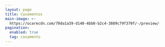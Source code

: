 ```yaml
---
layout: page
title: Casamentos
main-image: >-
  https://ucarecdn.com/70da1a39-d140-4bb0-b2c4-3889c79f370f/-/preview/-/enhance/50/-/sharp/10/
pagination:
  enabled: true
  tag: casamento
---
```


